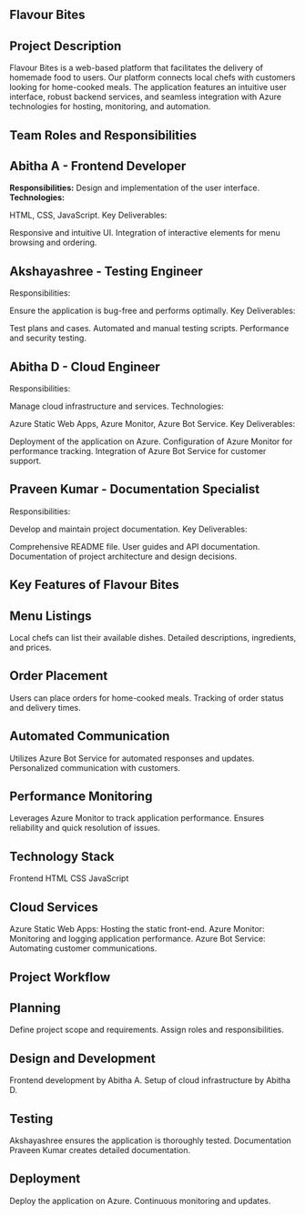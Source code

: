 ## Flavour Bites 
## Project Description
Flavour Bites is a web-based platform that facilitates the delivery of homemade food to users. Our platform connects local chefs with customers looking for home-cooked meals. The application features an intuitive user interface, robust backend services, and seamless integration with Azure technologies for hosting, monitoring, and automation.

## Team Roles and Responsibilities
## Abitha A - Frontend Developer
**Responsibilities:**
Design and implementation of the user interface.
**Technologies:**

HTML, CSS, JavaScript.
Key Deliverables:

Responsive and intuitive UI.
Integration of interactive elements for menu browsing and ordering.
## Akshayashree - Testing Engineer
Responsibilities:

Ensure the application is bug-free and performs optimally.
Key Deliverables:

Test plans and cases.
Automated and manual testing scripts.
Performance and security testing.
## Abitha D - Cloud Engineer
Responsibilities:

Manage cloud infrastructure and services.
Technologies:

Azure Static Web Apps, Azure Monitor, Azure Bot Service.
Key Deliverables:

Deployment of the application on Azure.
Configuration of Azure Monitor for performance tracking.
Integration of Azure Bot Service for customer support.
## Praveen Kumar - Documentation Specialist
Responsibilities:

Develop and maintain project documentation.
Key Deliverables:

Comprehensive README file.
User guides and API documentation.
Documentation of project architecture and design decisions.
## Key Features of Flavour Bites
## Menu Listings
Local chefs can list their available dishes.
Detailed descriptions, ingredients, and prices.
## Order Placement
Users can place orders for home-cooked meals.
Tracking of order status and delivery times.
## Automated Communication
Utilizes Azure Bot Service for automated responses and updates.
Personalized communication with customers.
## Performance Monitoring
Leverages Azure Monitor to track application performance.
Ensures reliability and quick resolution of issues.
## Technology Stack
Frontend
HTML
CSS
JavaScript
## Cloud Services
Azure Static Web Apps: Hosting the static front-end.
Azure Monitor: Monitoring and logging application performance.
Azure Bot Service: Automating customer communications.
## Project Workflow
## Planning
Define project scope and requirements.
Assign roles and responsibilities.
## Design and Development
Frontend development by Abitha A.
Setup of cloud infrastructure by Abitha D.
## Testing
Akshayashree ensures the application is thoroughly tested.
Documentation
Praveen Kumar creates detailed documentation.
## Deployment
Deploy the application on Azure.
Continuous monitoring and updates.
